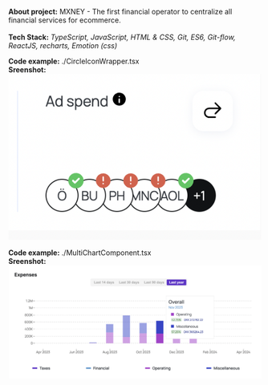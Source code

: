 **About project:** MXNEY - The first financial operator to centralize all financial services for ecommerce.
<br />
<br />
**Tech Stack:** _TypeScript,  JavaScript, HTML & CSS, Git, ES6, Git-flow, ReactJS, recharts, Emotion (css)_
<br />

**Code example:** ./CircleIconWrapper.tsx
<br />
**Sreenshot:**
<br />
![alt text](./images/img_1.png)
<br />


**Code example:** ./MultiChartComponent.tsx
<br />
**Sreenshot:**
<br />
![alt text](./images/img_2.png)